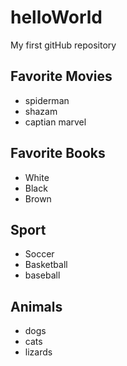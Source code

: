 # helloWorld
My first gitHub repository


## Favorite Movies

- spiderman
- shazam
- captian marvel

## Favorite Books

- White 
- Black
- Brown

## Sport
- Soccer
- Basketball
- baseball

## Animals
- dogs
- cats
- lizards
